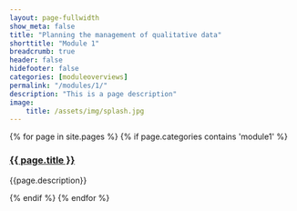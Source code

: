 ```yaml
---
layout: page-fullwidth
show_meta: false
title: "Planning the management of qualitative data"
shorttitle: "Module 1"
breadcrumb: true
header: false
hidefooter: false
categories: [moduleoverviews]
permalink: "/modules/1/"
description: "This is a page description"
image:
    title: /assets/img/splash.jpg
---
```

<div class="item">
  {% for page in site.pages %}
    {% if page.categories contains 'module1' %}
      <h3><a href="{{ site.url }}{{ site.baseurl }}{{ page.url }}">{{ page.title }}</a></h3>
      <p>{{page.description}}</p>  
    {% endif %}
  {% endfor %}
</div>